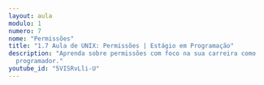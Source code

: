 ```yaml
---
layout: aula
modulo: 1
numero: 7
nome: "Permissões"
title: "1.7 Aula de UNIX: Permissões | Estágio em Programação"
description: "Aprenda sobre permissões com foco na sua carreira como
  programador."
youtube_id: "5VISRvLli-U"
---
```

